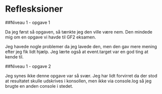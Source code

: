# Reflesksioner

##Niveau 1 - opgave 1

Da jeg først så opgaven, så tænkte jeg den ville være nem. Den mindede mig om en opgave vi havde til GF2 eksamen. 

Jeg havede nogle problemer da jeg lavede den, men den gav mere mening efter jeg fik lidt hjælp. Jeg lærte også at event.target var en god ting at kende til. 


##Niveau 1 - opgave 2

Jeg synes ikke denne opgave var så svær. Jeg har lidt forvirret da der stod at resultatet skulle udskrives i konsollen, men ikke via console.log så jeg brugte en anden console i stedet. 

